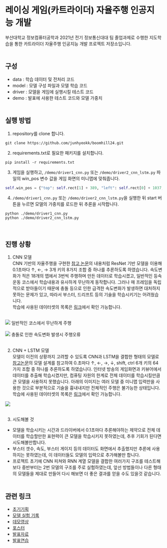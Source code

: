 # 레이싱 게임(카트라이더) 자율주행 인공지능 개발
부산대학교 정보컴퓨터공학과 2021년 전기 정보통신대대 팀 졸업과제로 수행한 지도학습을 통한 카트라이더 자율주행 인공지능 개발 프로젝트 저장소입니다.
<br/><br/>

## 구성
* data : 학습 데이터 및 전처리 코드
* model : 모델 구성 파일과 모델 학습 코드
* driver : 모델을 게임에 실행시킬 테스트 코드
* demo : 발표에 사용한 테스트 코드와 모델 가중치
<br/><br/>

## 실행 방법
1. repository를 clone 합니다.
```
git clone https://github.com/junhyeokk/boomhill24.git
```
2. requirements.txt로 필요한 패키지를 설치합니다.
```
pip install -r requirements.txt
```
3. 게임을 실행하고, <code>/demo/driver1_cnn.py</code> 또는 <code>/demo/driver2_cnn_lstm.py</code> 파일의 win_pos 변수 값을 게임 화면의 미니맵에 맞춰줍니다.
```python
self.win_pos = {"top": self.rect[1] + 389, "left": self.rect[0] + 1037, "width": 223, "height": 212}
```
4. <code>/demo/driver1_cnn.py</code> 또는 <code>/demo/driver2_cnn_lstm.py</code>을 실행한 뒤 start 버튼을 누르면 모델의 가중치를 로드한 뒤 추론을 시작합니다.
```
python ./demo/driver1_cnn.py
python ./demo/driver2_cnn_lstm.py
```
<br/>

## 진행 상황
1. CNN 모델<br/>
 CNN 기반의 자율주행을 구현한 <a href="https://arxiv.org/abs/2010.08776">참고 논문</a>의 내용처럼 ResNet 기반 모델을 이용해 0.1초마다 ↑, ←, → 3개 키의 8가지 조합 중 하나를 추론하도록 하였습니다. 속도변화가 적은 18개의 맵에서 3번씩 주행하며 만든 데이터로 학습시켰고, 일반적인 등속운동 코스에서 학습내용과 유사하게 무난하게 동작합니다. 그러나 매 프레임을 독립적으로 받아들이기 때문에 충돌 등으로 인한 급격한 속도변화가 발생하면 대처하지 못하는 문제가 있고, 따라서 부스터, 드리프트 등의 기술을 학습시키기는 어려웠습니다.<br/>
 학습에 사용된 데이터셋의 목록은 <a href="https://docs.google.com/spreadsheets/d/10SJ22f3gTpESzb8p-G69PWX3K0WU4Wz6/edit?usp=sharing&ouid=111102288450936451793&rtpof=true&sd=true">링크</a>에서 확인 가능합니다.
 <br/><br/>
<img src="./images/cnn_1.gif">
일반적인 코스에서 무난하게 주행
<br/><br/>
<img src="./images/cnn_2.gif">
충돌로 인한 속도변화 발생시 주행오류
<br/><br/>

2. CNN + LSTM 모델<br/>
 모델이 이전의 상황까지 고려할 수 있도록 CNN과 LSTM을 결합한 형태의 모델로 <a href="https://arxiv.org/abs/2002.05878">참고논문</a>의 모델 설계를 참고하여 0.초마다 ↑, ←, →, ↓, shift, ctrl 6개 키의 64가지 조합 중 하나를 추론하도록 하였습니다. 인터넷 방송의 게임화면과 키뷰어에서 데이터를 추출해 학습시켰지만, 컴퓨팅 자원의 한계로 전체 데이터를 학습시킬만큼 큰 모델을 사용하지 못했습니다. 아래의 이미지는 여러 모델 중 미니맵 입력만을 사용한 것으로 부분적으로 기술을 흉내내지만 전체적인 주행은 불가능한 상태입니다.<br/>
 학습에 사용된 데이터셋의 목록은 <a href="https://docs.google.com/spreadsheets/d/1Vsrx7rU1b5xRzga0Q8wPFg-RgIB6SOCI/edit?usp=sharing&ouid=111102288450936451793&rtpof=true&sd=true">링크</a>에서 확인 가능합니다.
<img src="./images/cnn_lstm_1.gif">
<br/><br/>

3. 시도해볼 것
 * 모델을 학습시키는 시간과 드라이버에서 0.1초마다 추론해야하는 제약으로 전체 데이터를 학습할만한 표현력이 큰 모델을 학습시키지 못하였는데, 추후 기회가 된다면 시도해볼만합니다.
 * 부스터 갯수, 속도, 부스터 게이지 등의 데이터도 화면에서 추출했지만 추론에 사용하지는 못하였는데, 이 데이터들도 모델의 입력으로 추가해볼만 합니다.
 * 프로젝트 초기에 CNN 피쳐와 RNN 계열 모델을 결합한 여러가지 구조를 테스트해보다 중반부터는 2번 모델의 구조를 주로 실험하였는데, 앞선 방법들이나 다른 형태의 모델들을 제대로 만들어 다시 해보면 더 좋은 결과를 얻을 수도 있을것 같습니다.
<br/><br/>

## 관련 링크
* <a href="./demo/initial_plan.pdf">초기기획</a>
* <a href="https://docs.google.com/document/d/1OCDeicOoEMh20HEMIWe_uXEtJ9-cvmfo/edit?usp=sharing&ouid=111102288450936451793&rtpof=true&sd=true">모델 실험 기록</a>
* <a href="https://youtu.be/0fTZ9VjVcr8">데모영상</a>
* <a href="./demo/poster.pdf">포스터</a>
* <a href="./demo/presentation.pptx">발표자료</a>
* <a href="https://youtu.be/145Zlh1SEpE">발표연습</a>
